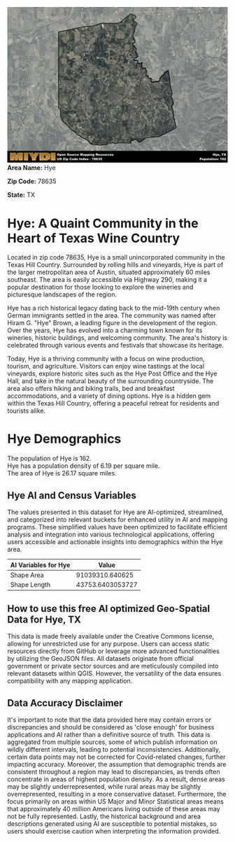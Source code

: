 ![Image Alt Text](../_images/78635.png)
**Area Name:** Hye

**Zip Code:** 78635

**State:** TX


# Hye: A Quaint Community in the Heart of Texas Wine Country  

Located in zip code 78635, Hye is a small unincorporated community in the Texas Hill Country. Surrounded by rolling hills and vineyards, Hye is part of the larger metropolitan area of Austin, situated approximately 60 miles southeast. The area is easily accessible via Highway 290, making it a popular destination for those looking to explore the wineries and picturesque landscapes of the region.

Hye has a rich historical legacy dating back to the mid-19th century when German immigrants settled in the area. The community was named after Hiram G. "Hye" Brown, a leading figure in the development of the region. Over the years, Hye has evolved into a charming town known for its wineries, historic buildings, and welcoming community. The area's history is celebrated through various events and festivals that showcase its heritage.

Today, Hye is a thriving community with a focus on wine production, tourism, and agriculture. Visitors can enjoy wine tastings at the local vineyards, explore historic sites such as the Hye Post Office and the Hye Hall, and take in the natural beauty of the surrounding countryside. The area also offers hiking and biking trails, bed and breakfast accommodations, and a variety of dining options. Hye is a hidden gem within the Texas Hill Country, offering a peaceful retreat for residents and tourists alike.

# Hye Demographics

The population of Hye is 162.  
Hye has a population density of 6.19 per square mile.  
The area of Hye is 26.17 square miles.  

## Hye AI and Census Variables

The values presented in this dataset for Hye are AI-optimized, streamlined, and categorized into relevant buckets for enhanced utility in AI and mapping programs. These simplified values have been optimized to facilitate efficient analysis and integration into various technological applications, offering users accessible and actionable insights into demographics within the Hye area.

| AI Variables for Hye | Value |
|-------------|-------|
| Shape Area | 91039310.640625 |
| Shape Length | 43753.6403053727 |

## How to use this free AI optimized Geo-Spatial Data for Hye, TX

This data is made freely available under the Creative Commons license, allowing for unrestricted use for any purpose. Users can access static resources directly from GitHub or leverage more advanced functionalities by utilizing the GeoJSON files. All datasets originate from official government or private sector sources and are meticulously compiled into relevant datasets within QGIS. However, the versatility of the data ensures compatibility with any mapping application.

## Data Accuracy Disclaimer
It's important to note that the data provided here may contain errors or discrepancies and should be considered as 'close enough' for business applications and AI rather than a definitive source of truth. This data is aggregated from multiple sources, some of which publish information on wildly different intervals, leading to potential inconsistencies. Additionally, certain data points may not be corrected for Covid-related changes, further impacting accuracy. Moreover, the assumption that demographic trends are consistent throughout a region may lead to discrepancies, as trends often concentrate in areas of highest population density. As a result, dense areas may be slightly underrepresented, while rural areas may be slightly overrepresented, resulting in a more conservative dataset. Furthermore, the focus primarily on areas within US Major and Minor Statistical areas means that approximately 40 million Americans living outside of these areas may not be fully represented. Lastly, the historical background and area descriptions generated using AI are susceptible to potential mistakes, so users should exercise caution when interpreting the information provided.
